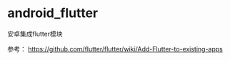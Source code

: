 # android_flutter
安卓集成flutter模块

参考：
https://github.com/flutter/flutter/wiki/Add-Flutter-to-existing-apps

